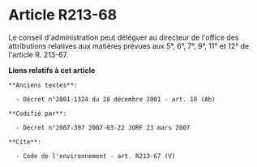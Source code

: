 # Article R213-68

Le conseil d'administration peut déléguer au directeur de l'office des attributions relatives aux matières prévues aux 5°,
6°, 7°, 9°, 11° et 12° de l'article R. 213-67.

**Liens relatifs à cet article**

	**Anciens textes**:

	  - Décret n°2001-1324 du 28 décembre 2001 - art. 10 (Ab)

	**Codifié par**:

	  - Décret n°2007-397 2007-03-22 JORF 23 mars 2007

	**Cite**:

	  - Code de l'environnement - art. R213-67 (V)
